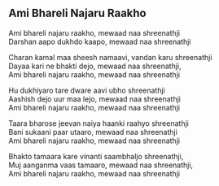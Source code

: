 ## Ami Bhareli Najaru Raakho


Ami bhareli najaru raakho, mewaad naa shreenathji  
Darshan aapo dukhdo kaapo, mewaad naa shreenathji

Charan kamal maa sheesh namaavi, vandan karu shreenathji  
Dayaa kari ne bhakti dejo, mewaad naa shreenathji,  
Ami bhareli najaru raakho, mewaad naa shreenathji

Hu dukhiyaro tare dware aavi ubho shreenathji  
Aashish dejo uur maa lejo, mewaad naa shreenathji  
Ami bhareli najaru raakho, mewaad naa shreenathji

Taara bharose jeevan naiya haanki raahyo shreenathji  
Bani sukaani paar utaaro, mewaad naa shreenathji  
Ami bhareli najaru raakho, mewaad naa shreenathji

Bhakto tamaara kare vinanti saambhaljo shreenathji,  
Muj aanganma vaas tamaaro, mewaad naa shreenathji,  
Ami bhareli najaru raakho, mewaad naa shreenathji


